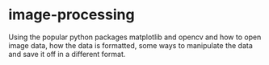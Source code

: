 # image-processing
 Using the popular python packages matplotlib and opencv and  how to open image data, how the data is formatted, some ways to manipulate the data and save it off in a different format.
